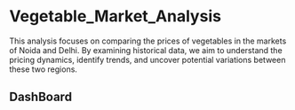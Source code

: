 # Vegetable_Market_Analysis
This analysis focuses on comparing the prices of vegetables in the markets of Noida and Delhi. By examining historical data, we aim to understand the pricing dynamics, identify trends, and uncover potential variations between these two regions.

## DashBoard 
